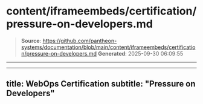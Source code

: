 # content/iframeembeds/certification/pressure-on-developers.md

> **Source**: https://github.com/pantheon-systems/documentation/blob/main/content/iframeembeds/certification/pressure-on-developers.md
> **Generated**: 2025-09-30 06:09:55

---

---
title: WebOps Certification
subtitle: "Pressure on Developers"
---

<Partial file="certification-guide/pressure-on-developers.md" />

